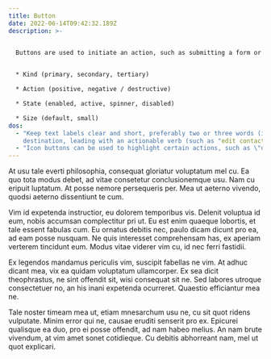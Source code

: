 ```yaml
---
title: Button
date: 2022-06-14T09:42:32.189Z
description: >-
  

  Buttons are used to initiate an action, such as submitting a form or navigating a system. They must clearly and concisely communicate their purpose and have a logical visual hierarchy using the following options:


  * Kind (primary, secondary, tertiary)

  * Action (positive, negative / destructive)

  * State (enabled, active, spinner, disabled)

  * Size (default, small)
dos:
  - "Keep text labels clear and short, preferably two or three words (in sentence case) describing the action or
    destination, leading with an actionable verb (such as "edit contact" "download file")."
  - "Icon buttons can be used to highlight certain actions, such as \"download\"".
---
```

At usu tale everti philosophia, consequat gloriatur voluptatum mel cu. Ea quo tota modus debet, ad vitae consetetur conclusionemque usu. Nam cu eripuit luptatum. At posse nemore persequeris per. Mea ut aeterno vivendo, quodsi aeterno dissentiunt te cum.

Vim id expetenda instructior, eu dolorem temporibus vis. Delenit voluptua id eum, nobis accumsan complectitur pri ut. Eu est enim quaeque lobortis, et tale essent fabulas cum. Eu ornatus debitis nec, paulo dicam dicunt pro ea, ad eam posse nusquam. Ne quis interesset comprehensam has, ex aperiam verterem tincidunt eum. Modus vitae viderer vim cu, id nec ferri fastidii.

Ex legendos mandamus periculis vim, suscipit fabellas ne vim. At adhuc dicant mea, vix ea quidam voluptatum ullamcorper. Ex sea dicit theophrastus, ne sint offendit sit, wisi consequat sit ne. Sed labores utroque consectetuer no, an his inani expetenda ocurreret. Quaestio efficiantur mea ne.

Tale noster timeam mea ut, etiam mnesarchum usu ne, cu sit quot ridens vulputate. Minim error qui ne, causae eruditi senserit pro ex. Epicurei qualisque ea duo, pro ei posse offendit, ad nam habeo melius. An nam brute vivendum, at vim amet sonet cotidieque. Cu debitis abhorreant nam, mel ut quot explicari.
